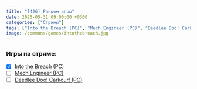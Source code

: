 ```yaml
---
title: "[426] Рандом игры"
date: 2025-05-31 09:00:00 +0300
categories: ["Стримы"]
tags: ["Into the Breach (PC)", "Mech Engineer (PC)", "Deedlee Doo! Carkour! (PC)", "Игра пройдена"]
image: /commons/games/intothebreach.jpg
---
```


### Игры на стриме:
+ [x] [Into the Breach (PC)](/tags/into-the-breach-pc)
+ [ ] [Mech Engineer (PC)](/tags/mech-engineer-pc)
+ [ ] [Deedlee Doo! Carkour! (PC)](/tags/deedlee-doo-carkour-pc)
